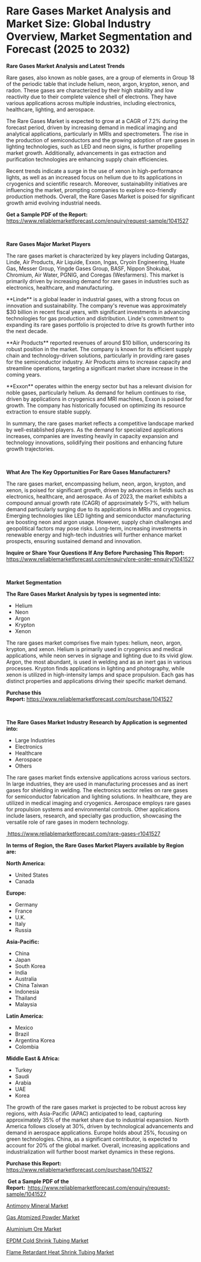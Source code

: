 <p><h1>Rare Gases Market Analysis and Market Size: Global Industry Overview, Market Segmentation and Forecast (2025 to 2032)</h1></p><p><strong>Rare Gases Market Analysis and Latest Trends</strong></p>
<p><p>Rare gases, also known as noble gases, are a group of elements in Group 18 of the periodic table that include helium, neon, argon, krypton, xenon, and radon. These gases are characterized by their high stability and low reactivity due to their complete valence shell of electrons. They have various applications across multiple industries, including electronics, healthcare, lighting, and aerospace.</p><p>The Rare Gases Market is expected to grow at a CAGR of 7.2% during the forecast period, driven by increasing demand in medical imaging and analytical applications, particularly in MRIs and spectrometers. The rise in the production of semiconductors and the growing adoption of rare gases in lighting technologies, such as LED and neon signs, is further propelling market growth. Additionally, advancements in gas extraction and purification technologies are enhancing supply chain efficiencies.</p><p>Recent trends indicate a surge in the use of xenon in high-performance lights, as well as an increased focus on helium due to its applications in cryogenics and scientific research. Moreover, sustainability initiatives are influencing the market, prompting companies to explore eco-friendly production methods. Overall, the Rare Gases Market is poised for significant growth amid evolving industrial needs.</p></p>
<p><strong>Get a Sample PDF of the Report:&nbsp;</strong> <a href="https://www.reliablemarketforecast.com/enquiry/request-sample/1041527?utm_campaign=1842&utm_medium=2&utm_source=Github&utm_content=ia&utm_term=01042025&utm_id=rare-gases">https://www.reliablemarketforecast.com/enquiry/request-sample/1041527</a></p>
<p>&nbsp;</p>
<p><strong>Rare Gases Major Market Players</strong></p>
<p><p>The rare gases market is characterized by key players including Qatargas, Linde, Air Products, Air Liquide, Exxon, Ingas, Cryoin Engineering, Huate Gas, Messer Group, Yingde Gases Group, BASF, Nippon Shokubai, Chromium, Air Water, PGNIG, and Coregas (Wesfarmers). This market is primarily driven by increasing demand for rare gases in industries such as electronics, healthcare, and manufacturing.</p><p>**Linde** is a global leader in industrial gases, with a strong focus on innovation and sustainability. The company's revenue was approximately $30 billion in recent fiscal years, with significant investments in advancing technologies for gas production and distribution. Linde's commitment to expanding its rare gases portfolio is projected to drive its growth further into the next decade.</p><p>**Air Products** reported revenues of around $10 billion, underscoring its robust position in the market. The company is known for its efficient supply chain and technology-driven solutions, particularly in providing rare gases for the semiconductor industry. Air Products aims to increase capacity and streamline operations, targeting a significant market share increase in the coming years.</p><p>**Exxon** operates within the energy sector but has a relevant division for noble gases, particularly helium. As demand for helium continues to rise, driven by applications in cryogenics and MRI machines, Exxon is poised for growth. The company has historically focused on optimizing its resource extraction to ensure stable supply.</p><p>In summary, the rare gases market reflects a competitive landscape marked by well-established players. As the demand for specialized applications increases, companies are investing heavily in capacity expansion and technology innovations, solidifying their positions and enhancing future growth trajectories.</p></p>
<p>&nbsp;</p>
<p><strong>What Are The Key Opportunities For Rare Gases Manufacturers?</strong></p>
<p><p>The rare gases market, encompassing helium, neon, argon, krypton, and xenon, is poised for significant growth, driven by advances in fields such as electronics, healthcare, and aerospace. As of 2023, the market exhibits a compound annual growth rate (CAGR) of approximately 5-7%, with helium demand particularly surging due to its applications in MRIs and cryogenics. Emerging technologies like LED lighting and semiconductor manufacturing are boosting neon and argon usage. However, supply chain challenges and geopolitical factors may pose risks. Long-term, increasing investments in renewable energy and high-tech industries will further enhance market prospects, ensuring sustained demand and innovation.</p></p>
<p><strong>Inquire or Share Your Questions If Any Before Purchasing This Report:</strong> <a href="https://www.reliablemarketforecast.com/enquiry/pre-order-enquiry/1041527?utm_campaign=1842&utm_medium=2&utm_source=Github&utm_content=ia&utm_term=01042025&utm_id=rare-gases">https://www.reliablemarketforecast.com/enquiry/pre-order-enquiry/1041527</a></p>
<p>&nbsp;</p>
<p><strong>Market Segmentation</strong></p>
<p><strong>The Rare Gases Market Analysis by types is segmented into:</strong></p>
<p><ul><li>Helium</li><li>Neon</li><li>Argon</li><li>Krypton</li><li>Xenon</li></ul></p>
<p><p>The rare gases market comprises five main types: helium, neon, argon, krypton, and xenon. Helium is primarily used in cryogenics and medical applications, while neon serves in signage and lighting due to its vivid glow. Argon, the most abundant, is used in welding and as an inert gas in various processes. Krypton finds applications in lighting and photography, while xenon is utilized in high-intensity lamps and space propulsion. Each gas has distinct properties and applications driving their specific market demand.</p></p>
<p><strong>Purchase this Report:&nbsp;</strong><a href="https://www.reliablemarketforecast.com/purchase/1041527?utm_campaign=1842&utm_medium=2&utm_source=Github&utm_content=ia&utm_term=01042025&utm_id=rare-gases">https://www.reliablemarketforecast.com/purchase/1041527</a></p>
<p>&nbsp;</p>
<p><strong>The Rare Gases Market Industry Research by Application is segmented into:</strong></p>
<p><ul><li>Large Industries</li><li>Electronics</li><li>Healthcare</li><li>Aerospace</li><li>Others</li></ul></p>
<p><p>The rare gases market finds extensive applications across various sectors. In large industries, they are used in manufacturing processes and as inert gases for shielding in welding. The electronics sector relies on rare gases for semiconductor fabrication and lighting solutions. In healthcare, they are utilized in medical imaging and cryogenics. Aerospace employs rare gases for propulsion systems and environmental controls. Other applications include lasers, research, and specialty gas production, showcasing the versatile role of rare gases in modern technology.</p></p>
<p><a href="https://www.reliablemarketforecast.com/rare-gases-r1041527?utm_campaign=1842&utm_medium=2&utm_source=Github&utm_content=ia&utm_term=01042025&utm_id=rare-gases">&nbsp;https://www.reliablemarketforecast.com/rare-gases-r1041527</a></p>
<p><strong>In terms of Region, the Rare Gases Market Players available by Region are:</strong></p>
<p>
    <p> <strong> North America: </strong>
        <ul>
            <li>United States</li>
            <li>Canada</li>
        </ul>
        </p> 
    <p> <strong> Europe: </strong>
        <ul>
            <li>Germany</li>
            <li>France</li>
            <li>U.K.</li>
            <li>Italy</li>
            <li>Russia</li>
        </ul>
        </p> 
    <p> <strong> Asia-Pacific: </strong>
        <ul>
            <li>China</li>
            <li>Japan</li>
            <li>South Korea</li>
            <li>India</li>
            <li>Australia</li>
            <li>China Taiwan</li>
            <li>Indonesia</li>
            <li>Thailand</li>
            <li>Malaysia</li>
        </ul>
        </p> 
    <p> <strong> Latin America: </strong>
        <ul>
            <li>Mexico</li>
            <li>Brazil</li>
            <li>Argentina Korea</li>
            <li>Colombia</li>
        </ul>
        </p> 
    <p> <strong> Middle East & Africa: </strong>
        <ul>
            <li>Turkey</li>
            <li>Saudi</li>
            <li>Arabia</li>
            <li>UAE</li>
            <li>Korea</li>
        </ul>
    </p>
    </p>
<p><p>The growth of the rare gases market is projected to be robust across key regions, with Asia-Pacific (APAC) anticipated to lead, capturing approximately 35% of the market share due to industrial expansion. North America follows closely at 30%, driven by technological advancements and demand in aerospace applications. Europe holds about 25%, focusing on green technologies. China, as a significant contributor, is expected to account for 20% of the global market. Overall, increasing applications and industrialization will further boost market dynamics in these regions.</p></p>
<p><strong>Purchase this Report: </strong><a href="https://www.reliablemarketforecast.com/purchase/1041527?utm_campaign=1842&utm_medium=2&utm_source=Github&utm_content=ia&utm_term=01042025&utm_id=rare-gases">https://www.reliablemarketforecast.com/purchase/1041527</a></p>
<p>&nbsp;<strong>Get a Sample PDF of the Report:&nbsp;&nbsp;</strong><a href="https://www.reliablemarketforecast.com/enquiry/request-sample/1041527?utm_campaign=1842&utm_medium=2&utm_source=Github&utm_content=ia&utm_term=01042025&utm_id=rare-gases">https://www.reliablemarketforecast.com/enquiry/request-sample/1041527</a></p>
<p><strong></strong></p>
<p><p><a href="https://github.com/gitfwelday/Market-Research-Report-List-1/blob/main/antimony-mineral-market.md?utm_campaign=1842&utm_medium=2&utm_source=Github&utm_content=ia&utm_term=01042025&utm_id=rare-gases">Antimony Mineral Market</a></p><p><a href="https://github.com/makzzochil/Market-Research-Report-List-1/blob/main/gas-atomized-powder-market.md?utm_campaign=1842&utm_medium=2&utm_source=Github&utm_content=ia&utm_term=01042025&utm_id=rare-gases">Gas Atomized Powder Market</a></p><p><a href="https://github.com/mronmizoe/Market-Research-Report-List-1/blob/main/aluminium-ore-market.md?utm_campaign=1842&utm_medium=2&utm_source=Github&utm_content=ia&utm_term=01042025&utm_id=rare-gases">Aluminium Ore Market</a></p><p><a href="https://github.com/janskudiony/Market-Research-Report-List-1/blob/main/epdm-cold-shrink-tubing-market.md?utm_campaign=1842&utm_medium=2&utm_source=Github&utm_content=ia&utm_term=01042025&utm_id=rare-gases">EPDM Cold Shrink Tubing Market</a></p><p><a href="https://github.com/hayasiorover/Market-Research-Report-List-1/blob/main/flame-retardant-heat-shrink-tubing-market.md?utm_campaign=1842&utm_medium=2&utm_source=Github&utm_content=ia&utm_term=01042025&utm_id=rare-gases">Flame Retardant Heat Shrink Tubing Market</a></p></p>